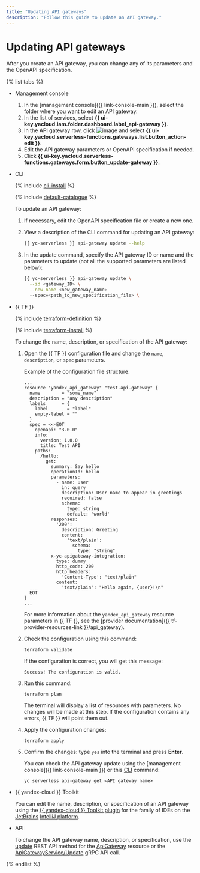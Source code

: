 ```yaml
---
title: "Updating API gateways"
description: "Follow this guide to update an API gateway."
---
```


# Updating API gateways

After you create an API gateway, you can change any of its parameters and the OpenAPI specification.

{% list tabs %}

- Management console

   1. In the [management console]({{ link-console-main }}), select the folder where you want to edit an API gateway.
   1. In the list of services, select **{{ ui-key.yacloud.iam.folder.dashboard.label_api-gateway }}**.
   1. In the API gateway row, click ![image](../../_assets/options.svg) and select **{{ ui-key.yacloud.serverless-functions.gateways.list.button_action-edit }}**.
   1. Edit the API gateway parameters or OpenAPI specification if needed.
   1. Click **{{ ui-key.yacloud.serverless-functions.gateways.form.button_update-gateway }}**.

- CLI

   {% include [cli-install](../../_includes/cli-install.md) %}

   {% include [default-catalogue](../../_includes/default-catalogue.md) %}

   To update an API gateway:

   1. If necessary, edit the OpenAPI specification file or create a new one.
   1. View a description of the CLI command for updating an API gateway:

      ```bash
      {{ yc-serverless }} api-gateway update --help
      ```

   1. In the update command, specify the API gateway ID or name and the parameters to update (not all the supported parameters are listed below):

      ```bash
      {{ yc-serverless }} api-gateway update \
        --id <gateway_ID> \
        --new-name <new_gateway_name>
        --spec=<path_to_new_specification_file> \
      ```

- {{ TF }}

   {% include [terraform-definition](../../_tutorials/terraform-definition.md) %}

   {% include [terraform-install](../../_includes/terraform-install.md) %}

   To change the name, description, or specification of the API gateway:

   1. Open the {{ TF }} configuration file and change the `name`, `description`, or `spec` parameters.

      Example of the configuration file structure:

      ```hcl
      ...
      resource "yandex_api_gateway" "test-api-gateway" {
        name        = "some_name"
        description = "any description"
        labels      = {
          label       = "label"
          empty-label = ""
        }
        spec = <<-EOT
          openapi: "3.0.0"
          info:
            version: 1.0.0
            title: Test API
          paths:
            /hello:
              get:
                summary: Say hello
                operationId: hello
                parameters:
                  - name: user
                    in: query
                    description: User name to appear in greetings
                    required: false
                    schema:
                      type: string
                      default: 'world'
                responses:
                  '200':
                    description: Greeting
                    content:
                      'text/plain':
                        schema:
                          type: "string"
                x-yc-apigateway-integration:
                  type: dummy
                  http_code: 200
                  http_headers:
                    'Content-Type': "text/plain"
                  content:
                    'text/plain': "Hello again, {user}!\n"
        EOT
      }
      ...
      ```

      For more information about the `yandex_api_gateway` resource parameters in {{ TF }}, see the [provider documentation]({{ tf-provider-resources-link }}/api_gateway).

   1. Check the configuration using this command:

      ```
      terraform validate
      ```

      If the configuration is correct, you will get this message:

      ```
      Success! The configuration is valid.
      ```

   1. Run this command:

      ```
      terraform plan
      ```

      The terminal will display a list of resources with parameters. No changes will be made at this step. If the configuration contains any errors, {{ TF }} will point them out.

   1. Apply the configuration changes:

      ```
      terraform apply
      ```

   1. Confirm the changes: type `yes` into the terminal and press **Enter**.

      You can check the API gateway update using the [management console]({{ link-console-main }}) or this [CLI](../../cli/quickstart.md) command:

      ```
      yc serverless api-gateway get <API gateway name>
      ```


- {{ yandex-cloud }} Toolkit

   You can edit the name, description, or specification of an API gateway using the [{{ yandex-cloud }} Toolkit plugin](https://github.com/yandex-cloud/ide-plugin-jetbrains/blob/master/README.en.md) for the family of IDEs on the [JetBrains](https://www.jetbrains.com/) [IntelliJ platform](https://www.jetbrains.com/opensource/idea/).


- API

   To change the API gateway name, description, or specification, use the [update](../apigateway/api-ref/ApiGateway/update.md) REST API method for the [ApiGateway](../apigateway/api-ref/ApiGateway/index.md) resource or the [ApiGatewayService/Update](../apigateway/api-ref/grpc/apigateway_service.md#Update) gRPC API call.

{% endlist %}

